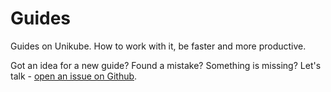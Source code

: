 # Guides

Guides on Unikube. How to work with it, be faster and more productive.

Got an idea for a new guide? Found a mistake? Something is missing? Let's talk - [open an issue on Github](https://github.com/unikubehq/docs/issues).